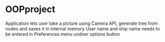 # OOPproject

Application lets user take a picture using Camera API, generate tree from nodes and saves it in internal memory
User name and ship name needs to be entered in Preferences menu undner options button
